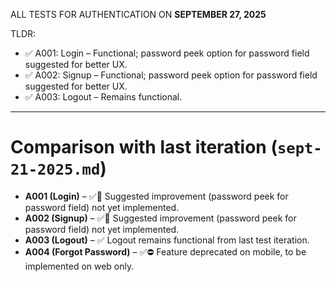 ALL TESTS FOR AUTHENTICATION ON **SEPTEMBER 27, 2025**

TLDR:

- ✅ A001: Login – Functional; password peek option for password field suggested for better UX.
- ✅ A002: Signup – Functional; password peek option for password field suggested for better UX.
- ✅ A003: Logout – Remains functional.

---

# Comparison with last iteration (`sept-21-2025.md`)

- **A001 (Login)** – ✅🚧 Suggested improvement (password peek for password field) not yet implemented.
- **A002 (Signup)** – ✅🚧 Suggested improvement (password peek for password field) not yet implemented.
- **A003 (Logout)** – ✅ Logout remains functional from last test iteration.
- **A004 (Forgot Password)** – ✅⛔ Feature deprecated on mobile, to be implemented on web only.
